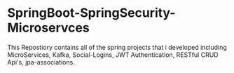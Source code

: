 # SpringBoot-SpringSecurity-Microservces


This Repostiory contains all of the spring projects that i developed including MicroServices, Kafka, Social-Logins, JWT Authentication, RESTful CRUD Api's, jpa-associations.  
